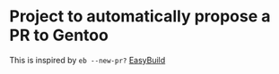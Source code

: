 # Project to automatically propose a PR to Gentoo

This is inspired by `eb --new-pr?` [EasyBuild](https://docs.easybuild.io/contributing/#contributing_creating_pull_requests)
